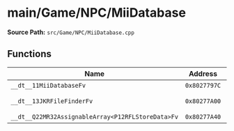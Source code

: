# main/Game/NPC/MiiDatabase

**Source Path:** `src/Game/NPC/MiiDatabase.cpp`

## Functions

| Name | Address | Match % |
|------|---------|---------|
| `__dt__11MiiDatabaseFv` | `0x8027797C` | :x: (0.0%) |
| `__dt__13JKRFileFinderFv` | `0x80277A00` | :white_check_mark: (100.0%) |
| `__dt__Q22MR32AssignableArray<P12RFLStoreData>Fv` | `0x80277A40` | :x: (0.0%) |